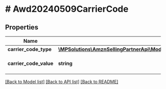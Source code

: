 # # Awd20240509CarrierCode

## Properties

Name | Type | Description | Notes
------------ | ------------- | ------------- | -------------
**carrier_code_type** | [**\MPSolutions\AmznSellingPartnerApi\Models\Awd20240509\Awd20240509CarrierCodeType**](Awd20240509CarrierCodeType.md) |  | [optional]
**carrier_code_value** | **string** | Value of the carrier code. | [optional]

[[Back to Model list]](../../README.md#models) [[Back to API list]](../../README.md#endpoints) [[Back to README]](../../README.md)
